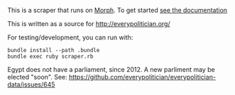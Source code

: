 This is a scraper that runs on [Morph](https://morph.io). To get started [see the documentation](https://morph.io/documentation)

This is written as a source for http://everypolitician.org/

For testing/development, you can run with:
```
bundle install --path .bundle
bundle exec ruby scraper.rb
```

Egypt does not have a parliament, since 2012. A new parliment may be elected "soon". See: https://github.com/everypolitician/everypolitician-data/issues/645


